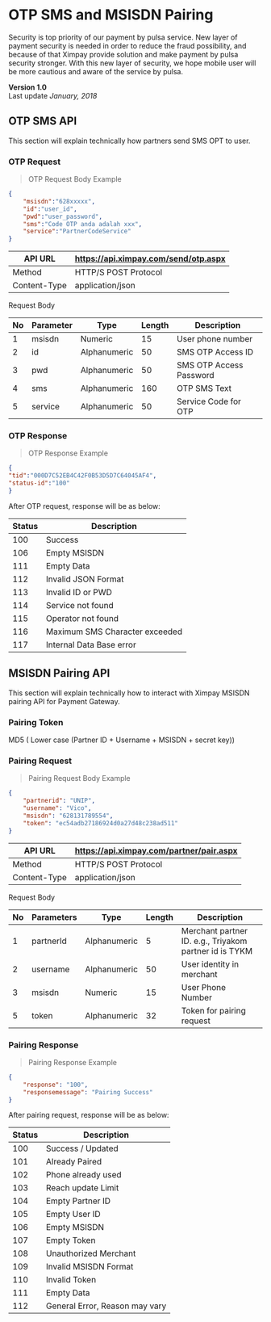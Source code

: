 # OTP SMS and MSISDN Pairing

Security is top priority of our payment by pulsa service. New layer of payment security is needed in 
order to reduce the fraud possibility, and because of that Ximpay provide solution and make payment 
by pulsa security stronger. With this new layer of security, we hope mobile user will be more cautious 
and aware of the service by pulsa.

<aside class="notice">
<b>Version 1.0</b> <br/> 
Last update <em>January, 2018</em>
</aside>

## OTP SMS API

This section will explain technically how partners send SMS OPT to user.

### OTP Request

> OTP Request Body Example

```json
{
    "msisdn":"628xxxxx",
    "id":"user_id",
    "pwd":"user_password",
    "sms":"Code OTP anda adalah xxx",
    "service":"PartnerCodeService"
}
```

API URL | https://api.ximpay.com/send/otp.aspx 
---------|--------------------------------------
Method | HTTP/S POST Protocol
Content-Type | application/json

Request Body

No | Parameter | Type | Length | Description
---|-----------|------|--------|------------
1 | msisdn | Numeric | 15 | User phone number
2 | id | Alphanumeric | 50 | SMS OTP Access ID
3 | pwd | Alphanumeric | 50 | SMS OTP Access Password
4 | sms | Alphanumeric | 160 | OTP SMS Text
5 | service | Alphanumeric | 50 | Service Code for OTP

### OTP Response

> OTP Response Example

```json
{
"tid":"000D7C52EB4C42F0B53D5D7C64045AF4",
"status-id":"100"
}
```

After OTP request, response will be as below:

Status | Description
------|--------
100 | Success
106 | Empty MSISDN
111 | Empty Data
112 | Invalid JSON Format
113 | Invalid ID or PWD
114 | Service not found
115 | Operator not found
116 | Maximum SMS Character exceeded
117 | Internal Data Base error


## MSISDN Pairing API

This section will explain technically how to interact with Ximpay MSISDN pairing API for Payment Gateway.

### Pairing Token

MD5 ( Lower case (Partner ID + Username + MSISDN + secret key))


### Pairing Request

> Pairing Request Body Example

```json
{
    "partnerid": "UNIP",
    "username": "Vico",
    "msisdn": "628131789554",
    "token": "ec54adb27186924d0a27d48c238ad511"
}
```

API URL | https://api.ximpay.com/partner/pair.aspx
----| ----------
Method | HTTP/S POST Protocol
Content-Type | application/json

Request Body

No | Parameters | Type | Length | Description
---- |---- |---- |---- |----
1 | partnerId | Alphanumeric | 5 | Merchant partner ID. e.g., Triyakom partner id is TYKM
2 | username | Alphanumeric | 50 | User identity in merchant
3 | msisdn | Numeric | 15 | User Phone Number
5 | token | Alphanumeric | 32 | Token for pairing request

### Pairing Response

> Pairing Response Example

```json
{
    "response": "100",
    "responsemessage": "Pairing Success"
}
```

After pairing request, response will be as below:

Status | Description
----|-----
100 | Success / Updated
101 | Already Paired
102 | Phone already used
103 | Reach update Limit
104 | Empty Partner ID
105 | Empty User ID
106 | Empty MSISDN
107 | Empty Token
108 | Unauthorized Merchant
109 | Invalid MSISDN Format
110 | Invalid Token
111 | Empty Data
112 | General Error, Reason may vary
